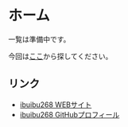 # ホーム

一覧は準備中です。

今回は[ここ](https://github.com/ibui2628?tab=repositories)から探してください。

## リンク

- [ibuibu268 WEBサイト](https://ibuibu268.netlify.app/)
- [ibuibu268 GitHubプロフィール](https://github.com/ibui2628)